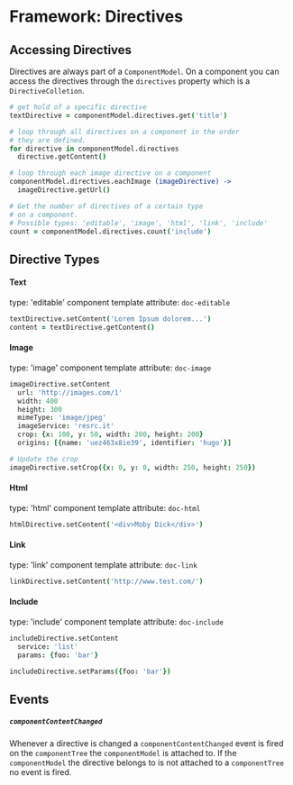 
# Framework: Directives

## Accessing Directives

Directives are always part of a `ComponentModel`. On a component you can access the
directives through the `directives` property which is a `DirectiveColletion`.

```coffee
# get hold of a specific directive
textDirective = componentModel.directives.get('title')

# loop through all directives on a component in the order
# they are defined.
for directive in componentModel.directives
  directive.getContent()

# loop through each image directive on a component
componentModel.directives.eachImage (imageDirective) ->
  imageDirective.getUrl()

# Get the number of directives of a certain type
# on a component.
# Possible types: 'editable', 'image', 'html', 'link', 'include'
count = componentModel.directives.count('include')
```


## Directive Types

#### Text

type: 'editable'
component template attribute: `doc-editable`

```coffee
textDirective.setContent('Lorem Ipsum dolorem...')
content = textDirective.getContent()
```


#### Image

type: 'image'
component template attribute: `doc-image`

```coffee
imageDirective.setContent
  url: 'http://images.com/1'
  width: 400
  height: 300
  mimeType: 'image/jpeg'
  imageService: 'resrc.it'
  crop: {x: 100, y: 50, width: 200, height: 200}
  origins: [{name: 'uez463x8ie39', identifier: 'hugo'}]

# Update the crop
imageDirective.setCrop({x: 0, y: 0, width: 250, height: 250})
```


#### Html

type: 'html'
component template attribute: `doc-html`

```coffee
htmlDirective.setContent('<div>Moby Dick</div>')
```


#### Link

type: 'link'
component template attribute: `doc-link`

```coffee
linkDirective.setContent('http://www.test.com/')
```


#### Include

type: 'include'
component template attribute: `doc-include`

```coffee
includeDirective.setContent
  service: 'list'
  params: {foo: 'bar'}

includeDirective.setParams({foo: 'bar'})
```


## Events

##### `componentContentChanged`

Whenever a directive is changed a `componentContentChanged` event is fired on the `componentTree` the `componentModel` is attached to. If the `componentModel` the directive belongs to is not attached to a `componentTree` no event is fired.
